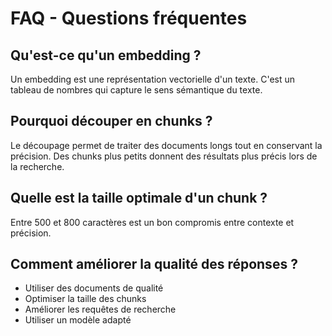 # FAQ - Questions fréquentes

## Qu'est-ce qu'un embedding ?

Un embedding est une représentation vectorielle d'un texte. C'est un tableau de nombres qui capture le sens sémantique du texte.

## Pourquoi découper en chunks ?

Le découpage permet de traiter des documents longs tout en conservant la précision. Des chunks plus petits donnent des résultats plus précis lors de la recherche.

## Quelle est la taille optimale d'un chunk ?

Entre 500 et 800 caractères est un bon compromis entre contexte et précision.

## Comment améliorer la qualité des réponses ?

- Utiliser des documents de qualité
- Optimiser la taille des chunks
- Améliorer les requêtes de recherche
- Utiliser un modèle adapté
